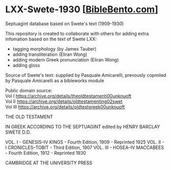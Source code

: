 # LXX-Swete-1930 [<a href="https://biblebento.com/" target="_blank">BibleBento.com</a>]
Septuagint database based on Swete's text (1909-1930)

This repository is created to collaborate with others for adding extra infomation based on the text of Swete LXX:

- tagging morphology (by James Tauber)
- adding transliteration (Eliran Wong)
- adding modern Greek pronunciation (Eliran Wong)
- adding gloss


Source of Swete's text: supplied by Pasquale Amicarelli, prevously copmiled by Pasquale Amicarelli as a bibleworks module

Public domain source:
<br />Vol I https://archive.org/details/theoldtestamenti00unknuoft
<br />Vol II https://archive.org/details/oldtestamenting02swet
<br />Vol III https://archive.org/details/oldtestgreek00unknuoft

THE OLD TESTAMENT

IN GREEK
ACCORDING TO THE SEPTUAGINT
edited by
HENRY BARCLAY SWETE D.D.
 
VOL. I  - GENESIS–IV KINGS - Fourth Edition, 1909 - Reprinted 1925
VOL. II - I CRONICLES–TOBIT -  Third Edition, 1907
VOL. III - HOSEA–IV MACCABEES - Fourth Edition, 1912 - Reprinted 1930

CAMBRIDGE
AT THE UNIVERSITY PRESS
